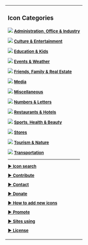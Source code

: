 <table width='100%'>
<tr>
<td>

<h3>Icon Categories</h3>
<font color='#fffff' size='2'><strong><img src='http://google-maps-icons.googlecode.com/files/nav-offices.gif' /> <a href='OfficesIcons.md'>Administration, Office &amp; Industry</a>

<img src='http://google-maps-icons.googlecode.com/files/nav-culture.gif' /> <a href='CultureIcons.md'>Culture &amp; Entertainment</a>

<img src='http://google-maps-icons.googlecode.com/files/nav-education.gif' /> <a href='EducationIcons.md'>Education &amp; Kids</a>

<img src='http://google-maps-icons.googlecode.com/files/nav-events.gif' /> <a href='EventsIcons.md'>Events &amp; Weather</a>

<img src='http://google-maps-icons.googlecode.com/files/nav-friends.gif' /> <a href='FriendsIcons.md'>Friends, Family &amp; Real Estate</a>

<img src='http://google-maps-icons.googlecode.com/files/nav-media.gif' /> <a href='MediaIcons.md'>Media</a>

<img src='http://google-maps-icons.googlecode.com/files/nav-misc.gif' /> <a href='MiscellaneousIcons.md'>Miscellaneous</a>

<img src='http://google-maps-icons.googlecode.com/files/nav-numeric.png' /> <a href='NumericIcons.md'>Numbers &amp; Letters</a>

<img src='http://google-maps-icons.googlecode.com/files/nav-restaurants.gif' /> <a href='RestaurantsIcons.md'>Restaurants &amp; Hotels</a>

<img src='http://google-maps-icons.googlecode.com/files/nav-sports.gif' /> <a href='SportsIcons.md'>Sports, Health &amp; Beauty</a>

<img src='http://google-maps-icons.googlecode.com/files/nav-stores.gif' /> <a href='StoresIcons.md'>Stores</a>

<img src='http://google-maps-icons.googlecode.com/files/nav-tourism.gif' /> <a href='TourismIcons.md'>Tourism &amp; Nature</a>

<img src='http://google-maps-icons.googlecode.com/files/nav-transportation.gif' /> <a href='TransportationIcons.md'>Transportation</a>
<hr />
<a href='http://code.google.com/p/google-maps-icons/downloads/list'>► Icon search</a>

<a href='Contribute.md'>► Contribute</a>

<a href='Contact.md'>► Contact</a>

<a href='Donate.md'>► Donate</a>

<a href='HowToAddNewIcons.md'>► How to add new icons</a>

<a href='Promote.md'>► Promote</a>

<a href='SitesUsing.md'>► Sites using</a>

<a href='License.md'>► License</a>

</strong></font>
</td></tr></table>